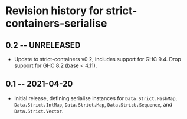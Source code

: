 # Revision history for strict-containers-serialise

## 0.2 -- UNRELEASED

- Update to strict-containers v0.2, includes support for GHC 9.4. Drop support
  for GHC 8.2 (base < 4.11).

## 0.1 -- 2021-04-20

- Initial release, defining serialise instances for `Data.Strict.HashMap`,
  `Data.Strict.IntMap`, `Data.Strict.Map`, `Data.Strict.Sequence`, and
  `Data.Strict.Vector`.
